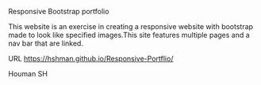 Responsive Bootstrap portfolio 


This website is an exercise in creating a responsive website with bootstrap made to look like specified images.This site features multiple pages and a nav bar that are linked.



URL
https://hshman.github.io/Responsive-Portflio/

Houman SH